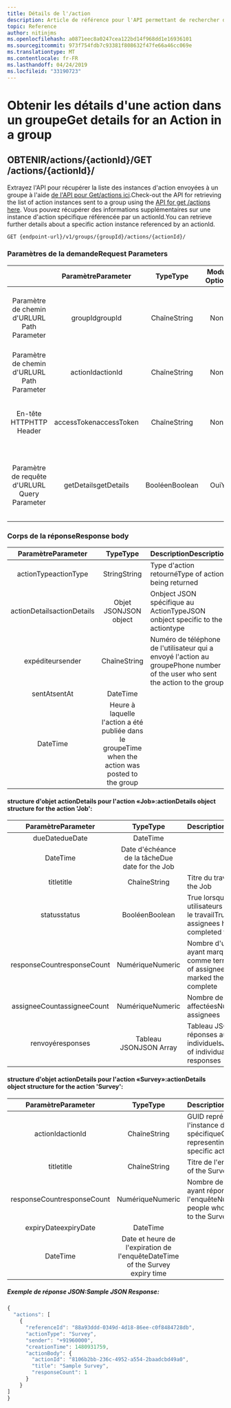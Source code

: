 ```yaml
---
title: Détails de l'/action
description: Article de référence pour l'API permettant de rechercher des détails sur les actions Kaizala
topic: Reference
author: nitinjms
ms.openlocfilehash: a0871eec8a0247cea122bd14f968dd1e16936101
ms.sourcegitcommit: 973f754fdb7c93381f808632f47fe66a46cc069e
ms.translationtype: MT
ms.contentlocale: fr-FR
ms.lasthandoff: 04/24/2019
ms.locfileid: "33190723"
---
```

# <a name="get-details-for-an-action-in-a-group"></a><span data-ttu-id="65bee-103">Obtenir les détails d'une action dans un groupe</span><span class="sxs-lookup"><span data-stu-id="65bee-103">Get details for an Action in a group</span></span>
## <a name="get-actionsactionid"></a><span data-ttu-id="65bee-104">OBTENIR/actions/{actionId}/</span><span class="sxs-lookup"><span data-stu-id="65bee-104">GET /actions/{actionId}/</span></span>

<span data-ttu-id="65bee-105">Extrayez l'API pour récupérer la liste des instances d'action envoyées à un groupe à l'aide [de l'API pour Get/actions ici](actions_get.md).</span><span class="sxs-lookup"><span data-stu-id="65bee-105">Check-out the API for retrieving the list of action instances sent to a group using the [API for get /actions here](actions_get.md).</span></span> <span data-ttu-id="65bee-106">Vous pouvez récupérer des informations supplémentaires sur une instance d'action spécifique référencée par un actionId.</span><span class="sxs-lookup"><span data-stu-id="65bee-106">You can retrieve further details about a specific action instance referenced by an actionId.</span></span>

    GET {endpoint-url}/v1/groups/{groupId}/actions/{actionId}/

### <a name="request-parameters"></a><span data-ttu-id="65bee-107">Paramètres de la demande</span><span class="sxs-lookup"><span data-stu-id="65bee-107">Request Parameters</span></span>

|  | <span data-ttu-id="65bee-108">Paramètre</span><span class="sxs-lookup"><span data-stu-id="65bee-108">Parameter</span></span> | <span data-ttu-id="65bee-109">Type</span><span class="sxs-lookup"><span data-stu-id="65bee-109">Type</span></span> | <span data-ttu-id="65bee-110">Module?</span><span class="sxs-lookup"><span data-stu-id="65bee-110">Optional?</span></span> | <span data-ttu-id="65bee-111">Description</span><span class="sxs-lookup"><span data-stu-id="65bee-111">Description</span></span> |
| :---: | :---: | :---: | :---: | :--- |
| <span data-ttu-id="65bee-112">Paramètre de chemin d'URL</span><span class="sxs-lookup"><span data-stu-id="65bee-112">URL Path Parameter</span></span> | <span data-ttu-id="65bee-113">groupId</span><span class="sxs-lookup"><span data-stu-id="65bee-113">groupId</span></span> | <span data-ttu-id="65bee-114">Chaîne</span><span class="sxs-lookup"><span data-stu-id="65bee-114">String</span></span> | <span data-ttu-id="65bee-115">Non</span><span class="sxs-lookup"><span data-stu-id="65bee-115">No</span></span> | <span data-ttu-id="65bee-116">GUID représentant l'ID de ressource de la ressource de groupe spécifique</span><span class="sxs-lookup"><span data-stu-id="65bee-116">GUID representing the groupId of the specific group resource</span></span> |
| <span data-ttu-id="65bee-117">Paramètre de chemin d'URL</span><span class="sxs-lookup"><span data-stu-id="65bee-117">URL Path Parameter</span></span> | <span data-ttu-id="65bee-118">actionId</span><span class="sxs-lookup"><span data-stu-id="65bee-118">actionId</span></span> | <span data-ttu-id="65bee-119">Chaîne</span><span class="sxs-lookup"><span data-stu-id="65bee-119">String</span></span> | <span data-ttu-id="65bee-120">Non</span><span class="sxs-lookup"><span data-stu-id="65bee-120">No</span></span> | <span data-ttu-id="65bee-121">GUID représentant l'instance d'action spécifique</span><span class="sxs-lookup"><span data-stu-id="65bee-121">GUID representing the specific action instance</span></span> |
| <span data-ttu-id="65bee-122">En-tête HTTP</span><span class="sxs-lookup"><span data-stu-id="65bee-122">HTTP Header</span></span> | <span data-ttu-id="65bee-123">accessToken</span><span class="sxs-lookup"><span data-stu-id="65bee-123">accessToken</span></span> | <span data-ttu-id="65bee-124">Chaîne</span><span class="sxs-lookup"><span data-stu-id="65bee-124">String</span></span> | <span data-ttu-id="65bee-125">Non</span><span class="sxs-lookup"><span data-stu-id="65bee-125">No</span></span> | <span data-ttu-id="65bee-126">Jeton d'accès reçu depuis le point de terminaison auth</span><span class="sxs-lookup"><span data-stu-id="65bee-126">Access Token received from the auth end-point</span></span> |
| <span data-ttu-id="65bee-127">Paramètre de requête d'URL</span><span class="sxs-lookup"><span data-stu-id="65bee-127">URL Query Parameter</span></span> | <span data-ttu-id="65bee-128">getDetails</span><span class="sxs-lookup"><span data-stu-id="65bee-128">getDetails</span></span> | <span data-ttu-id="65bee-129">Booléen</span><span class="sxs-lookup"><span data-stu-id="65bee-129">Boolean</span></span> | <span data-ttu-id="65bee-130">Oui</span><span class="sxs-lookup"><span data-stu-id="65bee-130">Yes</span></span> | <span data-ttu-id="65bee-131">Utilisez pour obtenir des informations détaillées sur l'action spécifique; La valeur par défaut est false</span><span class="sxs-lookup"><span data-stu-id="65bee-131">Use to get drill-down details of the specific action; Default is False</span></span> |

### <a name="response-body"></a><span data-ttu-id="65bee-132">Corps de la réponse</span><span class="sxs-lookup"><span data-stu-id="65bee-132">Response body</span></span>

| <span data-ttu-id="65bee-133">Paramètre</span><span class="sxs-lookup"><span data-stu-id="65bee-133">Parameter</span></span> | <span data-ttu-id="65bee-134">Type</span><span class="sxs-lookup"><span data-stu-id="65bee-134">Type</span></span> | <span data-ttu-id="65bee-135">Description</span><span class="sxs-lookup"><span data-stu-id="65bee-135">Description</span></span> |
| :---: | :---: | :--- |
| <span data-ttu-id="65bee-136">actionType</span><span class="sxs-lookup"><span data-stu-id="65bee-136">actionType</span></span> | <span data-ttu-id="65bee-137">String</span><span class="sxs-lookup"><span data-stu-id="65bee-137">String</span></span> | <span data-ttu-id="65bee-138">Type d'action retourné</span><span class="sxs-lookup"><span data-stu-id="65bee-138">Type of action being returned</span></span> |
| <span data-ttu-id="65bee-139">actionDetails</span><span class="sxs-lookup"><span data-stu-id="65bee-139">actionDetails</span></span> | <span data-ttu-id="65bee-140">Objet JSON</span><span class="sxs-lookup"><span data-stu-id="65bee-140">JSON object</span></span> | <span data-ttu-id="65bee-141">Onbject JSON spécifique au ActionType</span><span class="sxs-lookup"><span data-stu-id="65bee-141">JSON onbject specific to the actiontype</span></span> |
| <span data-ttu-id="65bee-142">expéditeur</span><span class="sxs-lookup"><span data-stu-id="65bee-142">sender</span></span> | <span data-ttu-id="65bee-143">Chaîne</span><span class="sxs-lookup"><span data-stu-id="65bee-143">String</span></span> | <span data-ttu-id="65bee-144">Numéro de téléphone de l'utilisateur qui a envoyé l'action au groupe</span><span class="sxs-lookup"><span data-stu-id="65bee-144">Phone number of the user who sent the action to the group</span></span> |
| <span data-ttu-id="65bee-145">sentAt</span><span class="sxs-lookup"><span data-stu-id="65bee-145">sentAt</span></span> | <span data-ttu-id="65bee-146">DateTime
</span><span class="sxs-lookup"><span data-stu-id="65bee-146">DateTime</span></span> | <span data-ttu-id="65bee-147">Heure à laquelle l'action a été publiée dans le groupe</span><span class="sxs-lookup"><span data-stu-id="65bee-147">Time when the action was posted to the group</span></span> |

####  <a name="actiondetails-object-structure-for-the-action-job"></a><span data-ttu-id="65bee-148">structure d'objet actionDetails pour l'action «Job»:</span><span class="sxs-lookup"><span data-stu-id="65bee-148">actionDetails object structure for the action 'Job':</span></span>

| <span data-ttu-id="65bee-149">Paramètre</span><span class="sxs-lookup"><span data-stu-id="65bee-149">Parameter</span></span> | <span data-ttu-id="65bee-150">Type</span><span class="sxs-lookup"><span data-stu-id="65bee-150">Type</span></span> | <span data-ttu-id="65bee-151">Description</span><span class="sxs-lookup"><span data-stu-id="65bee-151">Description</span></span> |
| :---: | :---: | :--- |
| <span data-ttu-id="65bee-152">dueDate</span><span class="sxs-lookup"><span data-stu-id="65bee-152">dueDate</span></span> | <span data-ttu-id="65bee-153">DateTime
</span><span class="sxs-lookup"><span data-stu-id="65bee-153">DateTime</span></span> | <span data-ttu-id="65bee-154">Date d'échéance de la tâche</span><span class="sxs-lookup"><span data-stu-id="65bee-154">Due date for the Job</span></span> |
| <span data-ttu-id="65bee-155">title</span><span class="sxs-lookup"><span data-stu-id="65bee-155">title</span></span> | <span data-ttu-id="65bee-156">Chaîne</span><span class="sxs-lookup"><span data-stu-id="65bee-156">String</span></span> | <span data-ttu-id="65bee-157">Titre du travail</span><span class="sxs-lookup"><span data-stu-id="65bee-157">Title of the Job</span></span> |
| <span data-ttu-id="65bee-158">status</span><span class="sxs-lookup"><span data-stu-id="65bee-158">status</span></span> | <span data-ttu-id="65bee-159">Booléen</span><span class="sxs-lookup"><span data-stu-id="65bee-159">Boolean</span></span> | <span data-ttu-id="65bee-160">True lorsque tous les utilisateurs ont effectué le travail</span><span class="sxs-lookup"><span data-stu-id="65bee-160">True when all assignees have completed the job</span></span> |
| <span data-ttu-id="65bee-161">responseCount</span><span class="sxs-lookup"><span data-stu-id="65bee-161">responseCount</span></span> | <span data-ttu-id="65bee-162">Numérique</span><span class="sxs-lookup"><span data-stu-id="65bee-162">Numeric</span></span> | <span data-ttu-id="65bee-163">Nombre d'utilisateurs ayant marqué le travail comme terminé</span><span class="sxs-lookup"><span data-stu-id="65bee-163">Number of assignees who have marked the job complete</span></span> |
| <span data-ttu-id="65bee-164">assigneeCount</span><span class="sxs-lookup"><span data-stu-id="65bee-164">assigneeCount</span></span> | <span data-ttu-id="65bee-165">Numérique</span><span class="sxs-lookup"><span data-stu-id="65bee-165">Numeric</span></span> | <span data-ttu-id="65bee-166">Nombre de personnes affectées</span><span class="sxs-lookup"><span data-stu-id="65bee-166">Number of assignees</span></span> |
| <span data-ttu-id="65bee-167">renvoyé</span><span class="sxs-lookup"><span data-stu-id="65bee-167">responses</span></span> | <span data-ttu-id="65bee-168">Tableau JSON</span><span class="sxs-lookup"><span data-stu-id="65bee-168">JSON Array</span></span> | <span data-ttu-id="65bee-169">Tableau JSON de réponses aux travaux individuels</span><span class="sxs-lookup"><span data-stu-id="65bee-169">JSON Array of individual Job responses</span></span> |

####  <a name="actiondetails-object-structure-for-the-action-survey"></a><span data-ttu-id="65bee-170">structure d'objet actionDetails pour l'action «Survey»:</span><span class="sxs-lookup"><span data-stu-id="65bee-170">actionDetails object structure for the action 'Survey':</span></span>

| <span data-ttu-id="65bee-171">Paramètre</span><span class="sxs-lookup"><span data-stu-id="65bee-171">Parameter</span></span> | <span data-ttu-id="65bee-172">Type</span><span class="sxs-lookup"><span data-stu-id="65bee-172">Type</span></span> | <span data-ttu-id="65bee-173">Description</span><span class="sxs-lookup"><span data-stu-id="65bee-173">Description</span></span> |
| :---: | :---: | :--- |
| <span data-ttu-id="65bee-174">actionId</span><span class="sxs-lookup"><span data-stu-id="65bee-174">actionId</span></span> | <span data-ttu-id="65bee-175">Chaîne</span><span class="sxs-lookup"><span data-stu-id="65bee-175">String</span></span> | <span data-ttu-id="65bee-176">GUID représentant l'instance d'action spécifique</span><span class="sxs-lookup"><span data-stu-id="65bee-176">GUID representing the specific action instance</span></span> |
| <span data-ttu-id="65bee-177">title</span><span class="sxs-lookup"><span data-stu-id="65bee-177">title</span></span> | <span data-ttu-id="65bee-178">Chaîne</span><span class="sxs-lookup"><span data-stu-id="65bee-178">String</span></span> | <span data-ttu-id="65bee-179">Titre de l'enquête</span><span class="sxs-lookup"><span data-stu-id="65bee-179">Title of the Survey</span></span> |
| <span data-ttu-id="65bee-180">responseCount</span><span class="sxs-lookup"><span data-stu-id="65bee-180">responseCount</span></span> | <span data-ttu-id="65bee-181">Numérique</span><span class="sxs-lookup"><span data-stu-id="65bee-181">Numeric</span></span> | <span data-ttu-id="65bee-182">Nombre de personnes ayant répondu à l'enquête</span><span class="sxs-lookup"><span data-stu-id="65bee-182">Number of people who responded to the Survey</span></span> |
| <span data-ttu-id="65bee-183">expiryDate</span><span class="sxs-lookup"><span data-stu-id="65bee-183">expiryDate</span></span> | <span data-ttu-id="65bee-184">DateTime
</span><span class="sxs-lookup"><span data-stu-id="65bee-184">DateTime</span></span> | <span data-ttu-id="65bee-185">Date et heure de l'expiration de l'enquête</span><span class="sxs-lookup"><span data-stu-id="65bee-185">DateTime of the Survey expiry time</span></span> |

##### <a name="sample-json-response"></a><span data-ttu-id="65bee-186">Exemple de réponse JSON:</span><span class="sxs-lookup"><span data-stu-id="65bee-186">Sample JSON Response:</span></span>

```javascript
{
  "actions": [
    {
      "referenceId": "88a93ddd-0349d-4d18-86ee-c0f8484728db",
      "actionType": "Survey",
      "sender": "+91960000",
      "creationTime": 1480931759,
      "actionBody": {
        "actionId": "8106b2bb-236c-4952-a554-2baadcbd49a0",
        "title": "Sample Survey",
        "responseCount": 1
      }
    }
]
}
```
